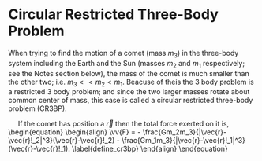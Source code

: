 # Circular Restricted Three-Body Problem
When trying to find the motion of a comet (mass $m_3$) in the three-body system including the Earth and the Sun (masses $m_2$ and $m_1$ respectively; see the Notes section below), the mass of the comet is much smaller than the other two; i.e. $m_3<<m_2<m_1$. Beacuse of theis the 3 body problem is a restricted 3 body problem; and since the two larger masses rotate about common center of mass, this case is called a circular restricted three-body problem (CR3BP).

&nbsp;&nbsp;&nbsp;&nbsp; If the comet has position a $\vec{r}$ then the total force exerted on it is,
\begin{equation}
  \begin{align}
    \vv{F} = - \frac{Gm_2m_3}{|\vec{r}-\vec{r}\!_2|^3}(\vec{r}-\vec{r}\!_2) - \frac{Gm_1m_3}{|\vec{r}-\vec{r}\!_1|^3}(\vec{r}-\vec{r}\!_1).
    \label{define_cr3bp}
\end{align}
\end{equation}
